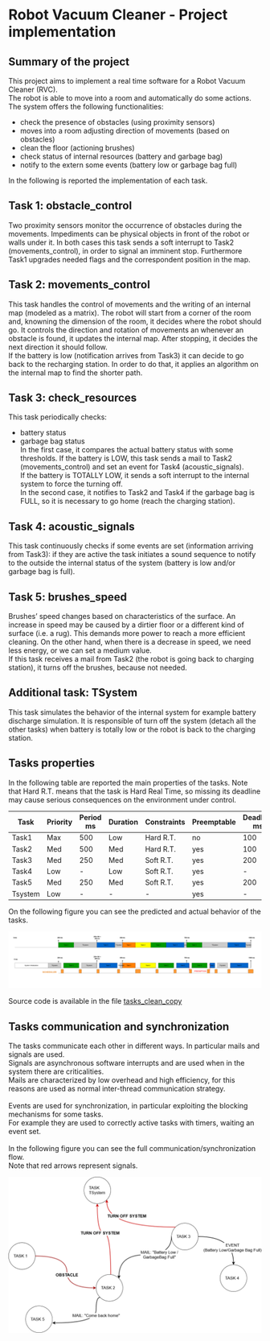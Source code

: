 # Robot Vacuum Cleaner - Project implementation

## Summary of the project
This project aims to implement a real time software for a Robot Vacuum Cleaner (RVC). <br>
The robot is able to move into a room and automatically do some actions. <br>
The system offers the following functionalities: <br>
  - check the presence of obstacles (using proximity sensors)
  - moves into a room adjusting direction of movements (based on obstacles)
  - clean the floor (actioning brushes)
  - check status of internal resources (battery and garbage bag) 
  - notify to the extern some events (battery low or garbage bag full) 

In the following is reported the implementation of each task.

## Task 1: obstacle_control
Two proximity sensors monitor the occurrence of obstacles during the movements. Impediments can be physical objects in front of the robot or walls under it. In both cases this task sends a soft interrupt to Task2 (movements_control), in order to signal an imminent stop. Furthermore Task1 upgrades needed flags and the correspondent position in the map.

## Task 2: movements_control
This task handles the control of movements and the writing of an internal map (modeled as a matrix). The robot will start from a corner of the room and, knowning the dimension of the room, it decides where the robot should go. It controls the direction and rotation of movements an whenever an obstacle is found, it updates the internal map. After stopping, it decides the next direction it should follow. <br>
If the battery is low (notification arrives from Task3) it can decide to go back to the recharging station. In order to do that, it applies an algorithm on the internal map to find the shorter path.

## Task 3: check_resources 
This task periodically checks: <br>
 - battery status
 - garbage bag status <br>
In the first case, it compares the actual battery status with some thresholds. If the battery is LOW, this task sends a mail to Task2
(movements_control) and set an event for Task4 (acoustic_signals). <br>
If the battery is TOTALLY LOW, it sends a soft interrupt to the internal system to force the turning off.<br>
In the second case, it notifies to Task2 and Task4 if the garbage bag is FULL, so it is necessary to go home (reach the charging station).

## Task 4: acoustic_signals
This task continuously checks if some events are set (information arriving from Task3): if they are active the task initiates a sound sequence to notify to the outside the internal status of the system (battery is low and/or garbage bag is full).

## Task 5: brushes_speed
Brushes’ speed changes based on characteristics of the surface. An increase in speed may be caused by a dirtier floor or a different kind of surface (i.e. a rug). This demands more power to reach a more efficient cleaning. On the other hand, when there is a decrease in speed, we need less energy, or we can set a medium value. <br>
If this task receives a mail from Task2 (the robot is going back to charging station), it turns off the brushes, because not needed.

## Additional task: TSystem
This task simulates the behavior of the internal system for example battery discharge simulation. It is responsible of turn off the system (detach all the other tasks) when battery is totally low or the robot is back to the charging station. 

## Tasks properties

In the following table are reported the main properties of the tasks. Note that Hard R.T. means that the task is Hard Real Time, so missing its
deadline may cause serious consequences on the environment under control.

|Task |Priority |Period ms |Duration |Constraints |Preemptable | Deadline ms |
| ----- | ----- | ----- | ----- | ----- | ----- | ----- |
|Task1 |Max |500 |Low |Hard R.T. |no  |100 |
|Task2 |Med |500 |Med |Hard R.T. |yes |100 |
|Task3 |Med |250 |Med |Soft R.T. |yes |200 |
|Task4 |Low |-   |Low |Soft R.T. |yes |-   |
|Task5 |Med |250 |Med |Soft R.T. |yes |200 |
|Tsystem |Low |- |-   |-         |yes |-   |

On the following figure you can see the predicted and actual behavior of the tasks.

![Timing_tasks](/doc/figures/timing_tasks.png)

Source code is available in the file [tasks_clean_copy](/RVC_Oses/applications/tasks_clean_copy.md)

## Tasks communication and synchronization

The tasks communicate each other in different ways. In particular mails and signals are used. <br>
Signals are asynchronous software interrupts and are used when in the system there are criticalities.<br>
Mails are characterized by low overhead and high efficiency, for this reasons are used as normal inter-thread communication strategy. <br>
<br>
Events are used for synchronization, in particular exploiting the blocking mechanisms for some tasks. <br>
For example they are used to correctly active tasks with timers, waiting an event set. <br>
<br>
In the following figure you can see the full communication/synchronization flow.<br>
Note that red arrows represent signals.

![Thread communication](/doc/figures/thread_communication.png)



